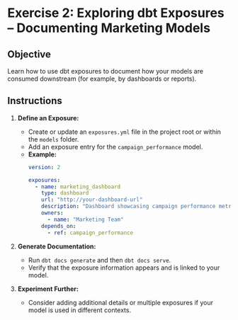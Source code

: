 # Exercise 2: Exploring dbt Exposures – Documenting Marketing Models

## Objective
Learn how to use dbt exposures to document how your models are consumed downstream (for example, by dashboards or reports).

## Instructions
1. **Define an Exposure:**
   - Create or update an `exposures.yml` file in the project root or within the `models` folder.
   - Add an exposure entry for the `campaign_performance` model.
   - **Example:**
     ```yaml
     version: 2

     exposures:
       - name: marketing_dashboard
         type: dashboard
         url: "http://your-dashboard-url"
         description: "Dashboard showcasing campaign performance metrics."
         owners:
           - name: "Marketing Team"
         depends_on:
           - ref: campaign_performance
     ```

2. **Generate Documentation:**
   - Run `dbt docs generate` and then `dbt docs serve`.
   - Verify that the exposure information appears and is linked to your model.

3. **Experiment Further:**
   - Consider adding additional details or multiple exposures if your model is used in different contexts.
